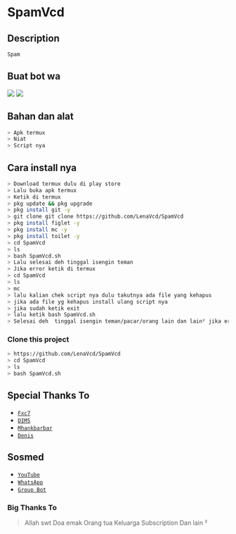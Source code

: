 # SpamVcd

## Description

```bash
Spam
```
  
## Buat bot wa
<p>
    <img
        src="https://img.shields.io/badge/node.js%20-%2343853D.svg?&style=for-the-badge&logo=node.js&logoColor=white" />
    <img
        src="https://img.shields.io/badge/javascript%20-%23323330.svg?&style=for-the-badge&logo=javascript&logoColor=%23F7DF1E" />



## Bahan dan alat

```bash
> Apk termux
> Niat
> Script nya
```
## Cara install nya
```bash
> Download termux dulu di play store
> Lalu buka apk termux
> Ketik di termux
> pkg update && pkg upgrade
> pkg install git -y
> git clone git clone https://github.com/LenaVcd/SpamVcd
> pkg install figlet -y
> pkg install mc -y
> pkg install toilet -y
> cd SpamVcd
> ls
> bash SpamVcd.sh
> Lalu selesai deh tinggal isengin teman
> Jika error ketik di termux
> cd SpamVcd
> ls
> mc
> lalu kalian chek script nya dulu takutnya ada file yang kehapus
> jika ada file yg kehapus install ulang script nya
> jika sudah ketik exit
> lalu ketik bash SpamVcd.sh
> Selesai deh  tinggal isengin teman/pacar/orang lain dan lain² jika error bisa diulang atau di install manual jadi gitu dulu yaa
```

### Clone this project
```bash
> https://github.com/LenaVcd/SpamVcd
> cd SpamVcd
> ls
> bash SpamVcd.sh
```


## Special Thanks To
* [`Fxc7`](https://github.com/Fxc7)
* [`DIM5`](https://github.com/D1M5-DARKBOT)
* [`Mhankbarbar`](https://github.com/MhankBarBar)
* [`Denis`](https://github.com/denisputraa) 


## Sosmed
* [`YouTube`](https://youtube.com/channel/UCnq33VbY6ZmD5ttJEatreoQ) 
* [`WhatsApp`](http://wa.me/6281211651261)
* [`Group Bot`](https://chat.whatsapp.com/KPRfXJba3UH7RHyY5DMDqh)

### Big Thanks To
> Allah swt
> Doa emak
> Orang tua
> Keluarga
> Subscription
> Dan lain ²
